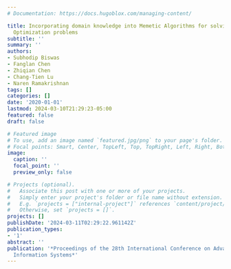 ```yaml
---
# Documentation: https://docs.hugoblox.com/managing-content/

title: Incorporating domain knowledge into Memetic Algorithms for solving Spatial
  Optimization problems
subtitle: ''
summary: ''
authors:
- Subhodip Biswas
- Fanglan Chen
- Zhiqian Chen
- Chang-Tien Lu
- Naren Ramakrishnan
tags: []
categories: []
date: '2020-01-01'
lastmod: 2024-03-10T21:29:23-05:00
featured: false
draft: false

# Featured image
# To use, add an image named `featured.jpg/png` to your page's folder.
# Focal points: Smart, Center, TopLeft, Top, TopRight, Left, Right, BottomLeft, Bottom, BottomRight.
image:
  caption: ''
  focal_point: ''
  preview_only: false

# Projects (optional).
#   Associate this post with one or more of your projects.
#   Simply enter your project's folder or file name without extension.
#   E.g. `projects = ["internal-project"]` references `content/project/deep-learning/index.md`.
#   Otherwise, set `projects = []`.
projects: []
publishDate: '2024-03-11T02:29:22.961142Z'
publication_types:
- '1'
abstract: ''
publication: '*Proceedings of the 28th International Conference on Advances in Geographic
  Information Systems*'
---
```


